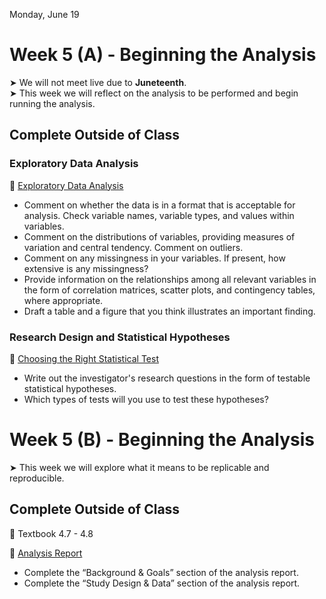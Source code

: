 Monday, June 19
# Week 5 (A) - Beginning the Analysis

&#x27A4; We will not meet live due to **Juneteenth**.  
&#x27A4; This week we will reflect on the analysis to be performed and begin running the analysis.  


## Complete Outside of Class

### Exploratory Data Analysis

📖 [Exploratory Data Analysis](https://r4ds.had.co.nz/exploratory-data-analysis.html)

* Comment on whether the data is in a format that is acceptable for analysis. Check variable names, variable types, and values within variables.
* Comment on the distributions of variables, providing measures of variation and central tendency. Comment on outliers.
* Comment on any missingness in your variables. If present, how extensive is any missingness?
* Provide information on the relationships among all relevant variables in the form of correlation matrices, scatter plots, and contingency tables, where appropriate. 
* Draft a table and a figure that you think illustrates an important finding.


### Research Design and Statistical Hypotheses
📖 [Choosing the Right Statistical Test](https://onlinelibrary.wiley.com/doi/full/10.5694/mja17.00422)

* Write out the investigator's research questions in the form of testable statistical hypotheses.
* Which types of tests will you use to test these hypotheses?


# Week 5 (B) - Beginning the Analysis

&#x27A4; This week we will explore what it means to be replicable and reproducible.

## Complete Outside of Class

📖 Textbook 4.7 - 4.8

📖 [Analysis Report](analysis-report.md)

* Complete the “Background & Goals” section of the analysis report.
* Complete the “Study Design & Data” section of the analysis report.
